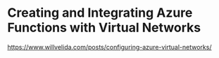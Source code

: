 # Creating and Integrating Azure Functions with Virtual Networks

https://www.willvelida.com/posts/configuring-azure-virtual-networks/